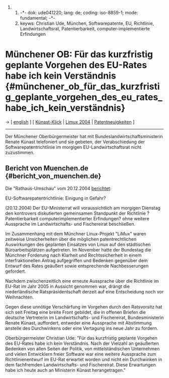 1.  1.  -\*- dok: ude041220; lang: de; coding: iso-8859-1; mode:
        fundamental; -\*-
    2.  keyws: Christian Ude, München, Softwarepatente, EU, Richtlinie,
        Landwirtschaftsrat, Patentierbarkeit, computer-implementierte
        Erfindungen

# Münchener OB: Für das kurzfristig geplante Vorgehen des EU-Rates habe ich kein Verständnis {#münchener_ob_für_das_kurzfristig_geplante_vorgehen_des_eu_rates_habe_ich_kein_verständnis}

-\> \[ [ english](Ude041220En "wikilink") \] \[ [
Künast-Klick](Demo0412De "wikilink") \| [ Limux
2004](Limux04De "wikilink") \| [
Patentneuigkeiten](SwpatcninoDe "wikilink") \]

------------------------------------------------------------------------

Der Münchener Oberbürgermeister hat mit Bundeslandwirtschaftsministerin
Renate Künast telefoniert und sie gebeten, der Verabschiedung der
Softwarepatentrichtlinie im morgigen EU-Landwirtschaftsrat nicht
zuzustimmen.

## Bericht von Muenchen.de {#bericht_von_muenchen.de}

Die \"Rathaus-Umschau\" vom 20.12.2004
[berichtet](http://www.muenchen.de/vip8/prod2/mde/_de/rubriken/Rathaus/40_dir/presse/2004/ru/12/20.pdf "wikilink"):

EU-Softwarepatentrichtlinie: Einigung in Gefahr?

(20.12.2004) Der EU-Ministerrat will voraussichtlich am morgigen
Dienstag den kontrovers diskutierten gemeinsamen Standpunkt der
Richtlinie ?Patentierbarkeit computerimplementierter Erfindungen? ohne
weitere Aussprache im Landwirtschafts- und Fischereirat beschließen.

Im Zusammenhang mit dem Münchner Linux-Projekt \"LiMux\" waren zeitweise
Unsicherheiten über die möglichen patentrechtlichen Auswirkungen des
geplanten Einsatzes von Linux auf den städtischen Büroarbeitsplätzen
aufgetreten. Im November hatte der Bundestag die Münchner Forderung nach
Klarheit und Rechtssicherheit in einem interfraktionellen Antrag
aufgegriffen und Bedenken gegenüber dem Entwurf des Rates geäußert sowie
entsprechende Nachbesserungen gefordert.

Nachdem zwischenzeitlich eine erneute Aussprache über die Richtlinie im
EU-Rat im Jahr 2005 in Aussicht genommen war, drängt die niederländische
Ratspräsidentschaft derzeit auf eine Entscheidung noch vor Weihnachten.

Gegen diese unnötige Verschärfung im Vorgehen durch den Ratsvorsitz hat
sich seit Freitag eine breite Front gebildet, die in offenen Briefen die
deutsche Vertreterin im Landwirtschafts- und Fischereirat,
Bundesministerin Renate Künast, auffordert, entweder eine Aussprache mit
Abstimmung anstelle des Durchwinkens oder eine Vertagung ins neue Jahr
zu fordern.

Oberbürgermeister Christian Ude: \"Für das kurzfristig geplante Vorgehen
des EU-Rates habe ich kein Verständnis. Nach der Vielzahl an geäußerten
Bedenken von allen Seiten der Politik, von mittelständischen Unternehmen
und vielen Entwicklern freier Software war eine weitere Aussprache zum
Richtlinienentwurf im EU-Rat erwartet worden und nicht ein Durchwinken
in dem fachfremden Landwirtschafts- und Fischereirat. Diese Erwartungen
habe ich heute auch an Ministerin Künast herangetragen.\"
